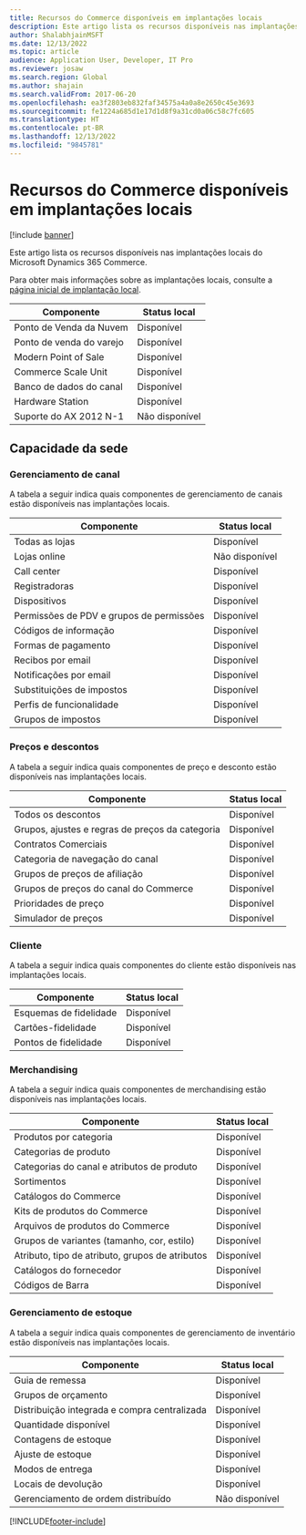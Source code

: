 ```yaml
---
title: Recursos do Commerce disponíveis em implantações locais
description: Este artigo lista os recursos disponíveis nas implantações locais do Microsoft Dynamics 365 Commerce.
author: ShalabhjainMSFT
ms.date: 12/13/2022
ms.topic: article
audience: Application User, Developer, IT Pro
ms.reviewer: josaw
ms.search.region: Global
ms.author: shajain
ms.search.validFrom: 2017-06-20
ms.openlocfilehash: ea3f2803eb832faf34575a4a0a8e2650c45e3693
ms.sourcegitcommit: fe1224a685d1e17d1d8f9a31cd0a06c58c7fc605
ms.translationtype: HT
ms.contentlocale: pt-BR
ms.lasthandoff: 12/13/2022
ms.locfileid: "9845781"
---
```

# <a name="commerce-capabilities-that-are-available-in-on-premises-deployments"></a>Recursos do Commerce disponíveis em implantações locais

[!include [banner](includes/banner.md)]

Este artigo lista os recursos disponíveis nas implantações locais do Microsoft Dynamics 365 Commerce.

Para obter mais informações sobre as implantações locais, consulte a [página inicial de implantação local](../fin-ops-core/dev-itpro/deployment/on-premises-deployment-landing-page.md).

| Componente            | Status local |
| -------------------- | ------------------ |
| Ponto de Venda da Nuvem  | Disponível          |
| Ponto de venda do varejo | Disponível          |
| Modern Point of Sale | Disponível          |
| Commerce Scale Unit  | Disponível          |
| Banco de dados do canal     | Disponível          |
| Hardware Station     | Disponível          |
| Suporte do AX 2012 N-1  | Não disponível      |

## <a name="head-office-capability"></a>Capacidade da sede

### <a name="channel-management"></a>Gerenciamento de canal

A tabela a seguir indica quais componentes de gerenciamento de canais estão disponíveis nas implantações locais.

| Componente                             | Status local |
|---------------------------------------|--------------------|
| Todas as lojas                            | Disponível          |
| Lojas online                         | Não disponível      |
| Call center                           | Disponível          |
| Registradoras                             | Disponível          |
| Dispositivos                               | Disponível          |
| Permissões de PDV e grupos de permissões | Disponível          |
| Códigos de informação                            | Disponível          |
| Formas de pagamento                       | Disponível          |
| Recibos por email                        | Disponível          |
| Notificações por email                   | Disponível          |
| Substituições de impostos                   | Disponível          |
| Perfis de funcionalidade                | Disponível          |
| Grupos de impostos                      | Disponível          |

### <a name="pricing-and-discounts"></a>Preços e descontos

A tabela a seguir indica quais componentes de preço e desconto estão disponíveis nas implantações locais.

| Componente                                             | Status local |
|-------------------------------------------------------|--------------------|
| Todos os descontos                                         | Disponível          |
| Grupos, ajustes e regras de preços da categoria | Disponível          |
| Contratos Comerciais                                      | Disponível          |
| Categoria de navegação do canal                           | Disponível          |
| Grupos de preços de afiliação                              | Disponível          |
| Grupos de preços do canal do Commerce                         | Disponível          |
| Prioridades de preço                                    | Disponível          |
| Simulador de preços                                       | Disponível          |

### <a name="customer"></a>Cliente

A tabela a seguir indica quais componentes do cliente estão disponíveis nas implantações locais.

| Componente       | Status local |
|-----------------|--------------------|
| Esquemas de fidelidade | Disponível          |
| Cartões-fidelidade   | Disponível          |
| Pontos de fidelidade  | Disponível          |

### <a name="merchandising"></a>Merchandising

A tabela a seguir indica quais componentes de merchandising estão disponíveis nas implantações locais.

| Componente                                   | Status local |
|---------------------------------------------|--------------------|
| Produtos por categoria                        | Disponível          |
| Categorias de produto                          | Disponível          |
| Categorias do canal e atributos de produto   | Disponível          |
| Sortimentos                                 | Disponível          |
| Catálogos do Commerce                           | Disponível          |
| Kits de produtos do Commerce                       | Disponível          |
| Arquivos de produtos do Commerce                      | Disponível          |
| Grupos de variantes (tamanho, cor, estilo)         | Disponível          |
| Atributo, tipo de atributo, grupos de atributos | Disponível          |
| Catálogos do fornecedor                             | Disponível          |
| Códigos de Barra                                   | Disponível          |

### <a name="inventory-management"></a>Gerenciamento de estoque

A tabela a seguir indica quais componentes de gerenciamento de inventário estão disponíveis nas implantações locais.

| Componente                      | Status local |
|--------------------------------|--------------------|
| Guia de remessa                   | Disponível          |
| Grupos de orçamento              | Disponível          |
| Distribuição integrada e compra centralizada | Disponível          |
| Quantidade disponível                    | Disponível          |
| Contagens de estoque                   | Disponível          |
| Ajuste de estoque           | Disponível          |
| Modos de entrega             | Disponível          |
| Locais de devolução               | Disponível          |
| Gerenciamento de ordem distribuído   | Não disponível      |


[!INCLUDE[footer-include](../includes/footer-banner.md)]
